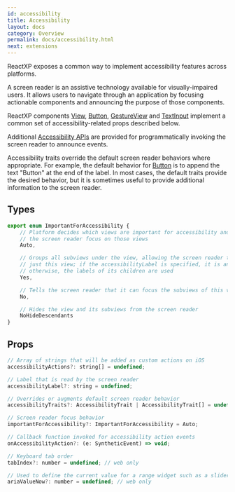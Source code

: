 ```yaml
---
id: accessibility
title: Accessibility
layout: docs
category: Overview
permalink: docs/accessibility.html
next: extensions
---
```


ReactXP exposes a common way to implement accessibility features across platforms.

A screen reader is an assistive technology available for visually-impaired users. It allows users to navigate through an application by focusing actionable components and announcing the purpose of those components.

ReactXP components [View](components/view), [Button](components/button), [GestureView](components/gestureview) and [TextInput](components/textinput) implement a common set of accessibility-related props described below. 

Additional [Accessibility APIs](apis/accessibility) are provided for programmatically invoking the screen reader to announce events.

Accessibility traits override the default screen reader behaviors where appropriate. For example, the default behavior for [Button](components/button) is to append the text "Button" at the end of the label. In most cases, the default traits provide the desired behavior, but it is sometimes useful to provide additional information to the screen reader.

## Types
``` javascript
export enum ImportantForAccessibility {
    // Platform decides which views are important for accessibility and brings
    // the screen reader focus on those views
    Auto,

    // Groups all subviews under the view, allowing the screen reader to focus
    // just this view; if the accessibilityLabel is specified, it is announced; 
    // otherwise, the labels of its children are used
    Yes,

    // Tells the screen reader that it can focus the subviews of this view
    No,

    // Hides the view and its subviews from the screen reader
    NoHideDescendants
}
```

## Props
``` javascript
// Array of strings that will be added as custom actions on iOS
accessibilityActions?: string[] = undefined;

// Label that is read by the screen reader
accessibilityLabel?: string = undefined;

// Overrides or augments default screen reader behavior
accessibilityTraits?: AccessibilityTrait | AccessibilityTrait[] = undefined;

// Screen reader focus behavior
importantForAccessibility?: ImportantForAccessibility = Auto;

// Callback function invoked for accessibility action events
onAccessibilityAction?: (e: SyntheticEvent) => void;

// Keyboard tab order
tabIndex?: number = undefined; // web only

// Used to define the current value for a range widget such as a slider, spinbutton or progressbar
ariaValueNow?: number = undefined; // web only
```



